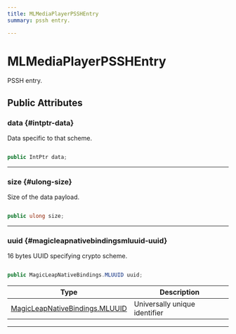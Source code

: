 ```yaml
---
title: MLMediaPlayerPSSHEntry
summary: pssh entry. 

---
```


# MLMediaPlayerPSSHEntry




PSSH entry.   





## Public Attributes

### data {#intptr-data}

Data specific to that scheme. 

```csharp

public IntPtr data;

```






-----------

### size {#ulong-size}

Size of the data payload. 

```csharp

public ulong size;

```






-----------

### uuid {#magicleapnativebindingsmluuid-uuid}

16 bytes UUID specifying crypto scheme. 

```csharp

public MagicLeapNativeBindings.MLUUID uuid;

```

| Type | Description  | 
|--|--|
| [MagicLeapNativeBindings.MLUUID](/versioned_docs/version-22-May-2023/unity-api/api/UnityEngine.XR.MagicLeap.Native/MagicLeapNativeBindings/UnityEngine.XR.MagicLeap.Native.MagicLeapNativeBindings.MLUUID.md) | Universally unique identifier  |





-----------


